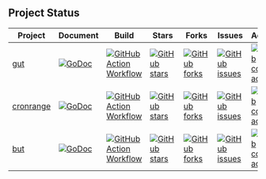 ## Project Status

| Project                                        | Document                                                                                                        | Build                                                                                                                                              | Stars                                                                                                               | Forks                                                                                                                    | Issues                                                                                                                | Activity                                                                                                                       | Last                                                                                                                                |
| ---------------------------------------------- | --------------------------------------------------------------------------------------------------------------- | -------------------------------------------------------------------------------------------------------------------------------------------------- | ------------------------------------------------------------------------------------------------------------------- | ------------------------------------------------------------------------------------------------------------------------ | --------------------------------------------------------------------------------------------------------------------- | ------------------------------------------------------------------------------------------------------------------------------ | ----------------------------------------------------------------------------------------------------------------------------------- |
| [gut](https://github.com/1set/gut)             | [![GoDoc](https://godoc.org/github.com/1set/gut?status.svg)](https://godoc.org/github.com/1set/gut)             | [![GitHub Action Workflow](https://github.com/1set/gut/workflows/Ubuntu/badge.svg)](https://github.com/1set/gut/actions?workflow=Ubuntu)           | [![GitHub stars](https://img.shields.io/github/stars/1set/gut)](https://github.com/1set/gut/stargazers)             | [![GitHub forks](https://img.shields.io/github/forks/1set/gut)](https://github.com/1set/gut/network/members)             | [![GitHub issues](https://img.shields.io/github/issues-raw/1set/gut)](https://github.com/1set/gut/issues)             | [![GitHub commit activity](https://img.shields.io/github/commit-activity/w/1set/gut)](https://github.com/1set/gut)             | [![GitHub last commit](https://img.shields.io/github/last-commit/1set/gut)](https://github.com/1set/gut/commits/master)             |
| [cronrange](https://github.com/1set/cronrange) | [![GoDoc](https://godoc.org/github.com/1set/cronrange?status.svg)](https://godoc.org/github.com/1set/cronrange) | [![GitHub Action Workflow](https://github.com/1set/cronrange/workflows/build/badge.svg)](https://github.com/1set/cronrange/actions?workflow=build) | [![GitHub stars](https://img.shields.io/github/stars/1set/cronrange)](https://github.com/1set/cronrange/stargazers) | [![GitHub forks](https://img.shields.io/github/forks/1set/cronrange)](https://github.com/1set/cronrange/network/members) | [![GitHub issues](https://img.shields.io/github/issues-raw/1set/cronrange)](https://github.com/1set/cronrange/issues) | [![GitHub commit activity](https://img.shields.io/github/commit-activity/w/1set/cronrange)](https://github.com/1set/cronrange) | [![GitHub last commit](https://img.shields.io/github/last-commit/1set/cronrange)](https://github.com/1set/cronrange/commits/master) |
| [but](https://github.com/1set/but)             | [![GoDoc](https://godoc.org/github.com/1set/but?status.svg)](https://godoc.org/github.com/1set/but)             | [![GitHub Action Workflow](https://github.com/1set/but/workflows/build/badge.svg)](https://github.com/1set/but/actions?workflow=build)           | [![GitHub stars](https://img.shields.io/github/stars/1set/but)](https://github.com/1set/but/stargazers)             | [![GitHub forks](https://img.shields.io/github/forks/1set/but)](https://github.com/1set/but/network/members)             | [![GitHub issues](https://img.shields.io/github/issues-raw/1set/but)](https://github.com/1set/but/issues)             | [![GitHub commit activity](https://img.shields.io/github/commit-activity/w/1set/but)](https://github.com/1set/but)             | [![GitHub last commit](https://img.shields.io/github/last-commit/1set/but)](https://github.com/1set/but/commits/master)             |
